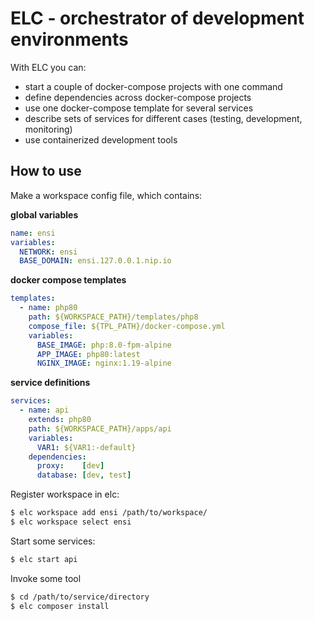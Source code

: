 #  ELC - orchestrator of development environments

With ELC you can:
* start a couple of docker-compose projects with one command
* define dependencies across docker-compose projects
* use one docker-compose template for several services
* describe sets of services for different cases (testing, development, monitoring)
* use containerized development tools

## How to use

Make a workspace config file, which contains:

**global variables**
```yaml
name: ensi
variables:
  NETWORK: ensi
  BASE_DOMAIN: ensi.127.0.0.1.nip.io
```
**docker compose templates**
```yaml
templates:
  - name: php80
    path: ${WORKSPACE_PATH}/templates/php8
    compose_file: ${TPL_PATH}/docker-compose.yml
    variables:
      BASE_IMAGE: php:8.0-fpm-alpine
      APP_IMAGE: php80:latest
      NGINX_IMAGE: nginx:1.19-alpine
```

**service definitions**
```yaml
services:
  - name: api
    extends: php80
    path: ${WORKSPACE_PATH}/apps/api
    variables:
      VAR1: ${VAR1:-default}
    dependencies:
      proxy:    [dev]
      database: [dev, test]
```

Register workspace in elc:
```bash
$ elc workspace add ensi /path/to/workspace/
$ elc workspace select ensi
```

Start some services:

```bash
$ elc start api
```

Invoke some tool

```bash
$ cd /path/to/service/directory
$ elc composer install
```